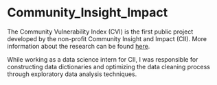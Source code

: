 # Community_Insight_Impact
The Community Vulnerability Index (CVI) is the first public project developed by the non-profit Community Insight and Impact (CII). More information about the research can be found [here](https://github.com/community-insight-impact/covid_community_vulnerability). 

While working as a data science intern for CII, I was responsible for constructing data dictionaries and optimizing the data cleaning process through exploratory data analysis techniques. 

